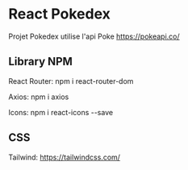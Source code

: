 # React Pokedex

Projet Pokedex utilise l'api Poke https://pokeapi.co/

## Library NPM

React Router: npm i react-router-dom

Axios: npm i axios

Icons: npm i react-icons --save

## CSS

Tailwind: https://tailwindcss.com/
